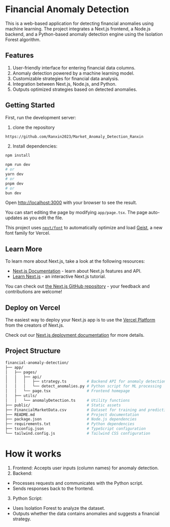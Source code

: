 # Financial Anomaly Detection
This is a web-based application for detecting financial anomalies using machine learning. The project integrates a Next.js frontend, a Node.js backend, and a Python-based anomaly detection engine using the Isolation Forest algorithm.
## Features
1. User-friendly interface for entering financial data columns.
2. Anomaly detection powered by a machine learning model.
3. Customizable strategies for financial data analysis.
4. Integration between Next.js, Node.js, and Python.
5. Outputs optimized strategies based on detected anomalies.

## Getting Started

First, run the development server:
1. clone the repository
```sh
https://github.com/Ranxin2023/Market_Anomaly_Detection_Ranxin
```
2. Install dependencies:
```sh
npm install
```
```bash
npm run dev
# or
yarn dev
# or
pnpm dev
# or
bun dev
```

Open [http://localhost:3000](http://localhost:3000) with your browser to see the result.

You can start editing the page by modifying `app/page.tsx`. The page auto-updates as you edit the file.

This project uses [`next/font`](https://nextjs.org/docs/app/building-your-application/optimizing/fonts) to automatically optimize and load [Geist](https://vercel.com/font), a new font family for Vercel.

## Learn More

To learn more about Next.js, take a look at the following resources:

- [Next.js Documentation](https://nextjs.org/docs) - learn about Next.js features and API.
- [Learn Next.js](https://nextjs.org/learn) - an interactive Next.js tutorial.

You can check out [the Next.js GitHub repository](https://github.com/vercel/next.js) - your feedback and contributions are welcome!

## Deploy on Vercel

The easiest way to deploy your Next.js app is to use the [Vercel Platform](https://vercel.com/new?utm_medium=default-template&filter=next.js&utm_source=create-next-app&utm_campaign=create-next-app-readme) from the creators of Next.js.

Check out our [Next.js deployment documentation](https://nextjs.org/docs/app/building-your-application/deploying) for more details.


## Project Structure
```graphql
financial-anomaly-detection/
├── app/
│   ├── pages/
│   │   ├── api/
│   │   │   ├── strategy.ts         # Backend API for anomaly detection
│   │   │   └── detect_anomalies.py # Python script for ML processing
│   │   └── page.tsx                # Frontend homepage
│   ├── utils/
│   │   └── anomalyDetection.ts     # Utility functions
├── public/                         # Static assets
├── FinancialMarketData.csv         # Dataset for training and prediction
├── README.md                       # Project documentation
├── package.json                    # Node.js dependencies
├── requirements.txt                # Python dependencies
├── tsconfig.json                   # TypeScript configuration
└── tailwind.config.js              # Tailwind CSS configuration

```

# How it works
1. Frontend: Accepts user inputs (column names) for anomaly detection.
2. Backend:
- Processes requests and communicates with the Python script.
- Sends responses back to the frontend.
3. Python Script:
- Uses Isolation Forest to analyze the dataset.
- Outputs whether the data contains anomalies and suggests a financial strategy.